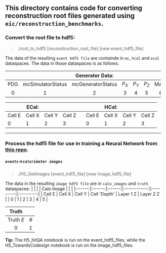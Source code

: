 ## This directory contains code for converting reconstruction root files generated using `eic/reconstruction_benchmarks`.

### Convert the root file to hdf5:

> ./root_to_hdf5 [reconstruction_root_file] [new event_hdf5_file]

The data of the resulting `event hdf5 file` are containde in `mc`, `hcal` and `ecal` dataspaces. The data in those dataspaces is as follows:

|     |                    |  Generator Data:  |      |       |       |      |       |     |          |
|:---:|:------------------:|:-----------------:|:----:|:-----:|:-----:|:----:|:-----:|:---:|:--------:|
| PDG | mcSimulatorStatus | mcGeneratorStatus | $P_X$ | $P_Y$ | $P_Z$ | Mass | $P_T$ | $P$ | $\theta$ |
| 0 | 1 | 2 | 3 | 4 | 5 | 6 | 7 | 8 | 9 |

|        | ECal:  |        |        |     |        | HCal:  |        |        |
|--------|--------|--------|--------|-----|--------|--------|--------|--------|
| Cell E | Cell X | Cell Y | Cell Z |     | Cell E | Cell X | Cell Y | Cell Z |
| 0      | 1      | 2      | 3      |     | 0      | 1      | 2      | 3      |

---

### Process the hdf5 file for use in training a Neural Network from [this repo](https://github.com/eiccodesign/regressiononly).
##### `events`->`calorimeter images`

> ./H5_GetImages [event_hdf5_file] [new image_hdf5_file]


The data in the resulting `image hdf5 file` are in `calo_images` and `truth` dataspaces:
|        |        |        |  Calo Image  |           |           |
|:------:|:------:|:------:|:------------:|:---------:|:---------:|
| Cell E | Cell X | Cell Y | Cell 'Depth' | Layer 1 Z | Layer 2 Z |
|    0   |    1   |    2   |       3      |     4     |     5     |

| Truth   |          |
|:-------:|:--------:|
|Truth $E$| $\theta$ |
|    0    |     1    |

__Tip:__ The H5_hitQA notebook is run on the event_hdf5_files, while the H5_TowardsCodesign notebook is run on the image_hdf5_files.

